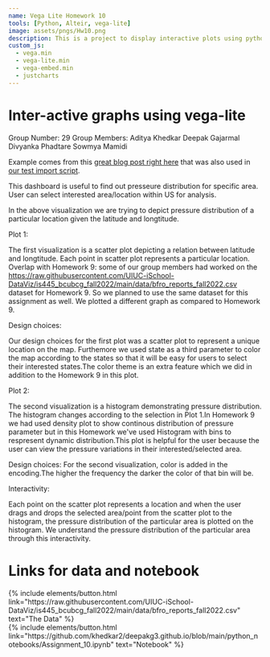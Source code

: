 ```yaml
---
name: Vega Lite Homework 10
tools: [Python, Alteir, vega-lite]
image: assets/pngs/Hw10.png
description: This is a project to display interactive plots using python and vega-lite
custom_js:
  - vega.min
  - vega-lite.min
  - vega-embed.min
  - justcharts
---
```



# Inter-active graphs using vega-lite

Group Number: 29
Group Members: Aditya Khedkar Deepak Gajarmal Divyanka Phadtare Sowmya Mamidi

Example comes from this [great blog post right here](https://blog.4dcu.be/programming/2021/05/03/Interactive-Visualizations.html) that was also used in [our test import script](https://github.com/UIUC-iSchool-DataViz/is445_bcubcg_fall2022/blob/main/week01/test_imports_week01.ipynb).

This dashboard is useful to find out presseure distribution for specific area. User can select interested area/location within US for analysis.

<vegachart schema-url="{{ site.baseurl }}/assets/json/Project_Dashboard.json" style="width: 100%"></vegachart>
In the above visualization we are trying to depict pressure distribution of a particular location given the latitude and longtitude.

Plot 1:

The first visualization is a scatter plot depicting a relation between latitude and longtitude. Each point in scatter plot represents a particular location. Overlap with Homework 9: some of our group members had worked on the https://raw.githubusercontent.com/UIUC-iSchool-DataViz/is445_bcubcg_fall2022/main/data/bfro_reports_fall2022.csv dataset for Homework 9. So we planned to use the same dataset for this assignment as well. We plotted a different graph as compared to Homework 9.

Design choices:

Our design choices for the first plot was a scatter plot to represent a unique location on the map. Furthemore we used state as a third parameter to color the map according to the states so that it will be easy for users to select their interested states.The color theme is an extra feature which we did in addition to the Homework 9 in this plot.

Plot 2:

The second visualization is a histogram demonstrating pressure distribution. The histogram changes according to the selection in Plot 1.In Homework 9 we had used density plot to show continous distribution of pressure parameter but in this Homework we've used Histogram with bins to respresent dynamic distribution.This plot is helpful for the user because the user can view the pressure variations in their interested/selected area.

Design choices: For the second visualization, color is added in the encoding.The higher the frequency the darker the color of that bin will be.

Interactivity:

Each point on the scatter plot represents a location and when the user drags and drops the selected area/point from the scatter plot to the histogram, the pressure distribution of the particular area is plotted on the histogram. We understand the pressure distribution of the particular area through this interactivity.



# Links for data and notebook

<!-- these are written in a combo of html and liquid --> 

<div class="left">
{% include elements/button.html link="https://raw.githubusercontent.com/UIUC-iSchool-DataViz/is445_bcubcg_fall2022/main/data/bfro_reports_fall2022.csv" text="The Data" %}
</div>

<div class="right">
{% include elements/button.html link="https://github.com/khedkar2/deepakg3.github.io/blob/main/python_notebooks/Assignment_10.ipynb" text="Notebook" %}
</div>